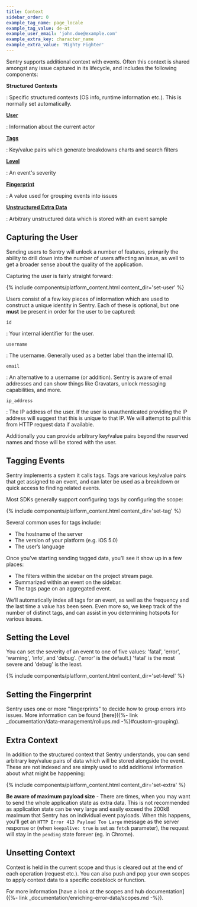 ```yaml
---
title: Context
sidebar_order: 0
example_tag_name: page_locale
example_tag_value: de-at
example_user_email: 'john.doe@example.com'
example_extra_key: character_name
example_extra_value: 'Mighty Fighter'
---
```


Sentry supports additional context with events. Often this context is shared amongst any issue captured in its lifecycle, and includes the following components:

**Structured Contexts**

: Specific structured contexts (OS info, runtime information etc.).  This is normally set automatically.

[**User**](#capturing-the-user)

: Information about the current actor

[**Tags**](#tagging-events)

: Key/value pairs which generate breakdowns charts and search filters

[**Level**](#setting-the-level)

: An event's severity 

[**Fingerprint**](#setting-the-fingerprint)

: A value used for grouping events into issues

[**Unstructured Extra Data**](#extra-context)

: Arbitrary unstructured data which is stored with an event sample


## Capturing the User

Sending users to Sentry will unlock a number of features, primarily the ability to drill down into the number of users affecting an issue, as well to get a broader sense about the quality of the application.

Capturing the user is fairly straight forward:

{% include components/platform_content.html content_dir='set-user' %}

Users consist of a few key pieces of information which are used to construct a unique identity in Sentry. Each of these is optional, but one **must** be present in order for the user to be captured:

`id`

: Your internal identifier for the user.

`username`

: The username. Generally used as a better label than the internal ID.

`email`

: An alternative to a username (or addition). Sentry is aware of email addresses and can show things like Gravatars, unlock messaging capabilities, and more.

`ip_address`

: The IP address of the user. If the user is unauthenticated providing the IP address will suggest that this is unique to that IP. We will attempt to pull this from HTTP request data if available.

Additionally you can provide arbitrary key/value pairs beyond the reserved names and those will be stored with the user.

## Tagging Events

Sentry implements a system it calls tags. Tags are various key/value pairs that get assigned to an event, and can later be used as a breakdown or quick access to finding related events.

Most SDKs generally support configuring tags by configuring the scope:

{% include components/platform_content.html content_dir='set-tag' %}

Several common uses for tags include:

-   The hostname of the server
-   The version of your platform (e.g. iOS 5.0)
-   The user’s language

Once you’ve starting sending tagged data, you’ll see it show up in a few places:

-   The filters within the sidebar on the project stream page.
-   Summarized within an event on the sidebar.
-   The tags page on an aggregated event.

We’ll automatically index all tags for an event, as well as the frequency and the last time a value has been seen. Even more so, we keep track of the number of distinct tags, and can assist in you determining hotspots for various issues.

## Setting the Level

You can set the severity of an event to one of five values: 'fatal', 'error', 'warning', 'info', and 'debug'. ('error' is the default.) 'fatal' is the most severe and 'debug' is the least.

{% include components/platform_content.html content_dir='set-level' %}

## Setting the Fingerprint

Sentry uses one or more "fingerprints" to decide how to group errors into issues. More information can be found [here]({%- link _documentation/data-management/rollups.md -%}#custom-grouping).

## Extra Context

In addition to the structured context that Sentry understands, you can send arbitrary key/value pairs of data which will be stored alongside the event. These are not indexed and are simply used to add additional information about what might be happening:

{% include components/platform_content.html content_dir='set-extra' %}

**Be aware of maximum payload size** - There are times, when you may want to send the whole application state as extra data.
This is not recommended as application state can be very large and easily exceed the 200kB maximum that Sentry has on individual event payloads.
When this happens, you'll get an `HTTP Error 413 Payload Too Large` message as the server response or (when `keepalive: true` is set as `fetch` parameter), the request will stay in the `pending` state forever (eg. in Chrome).


## Unsetting Context

Context is held in the current scope and thus is cleared out at the end of each operation (request etc.). You can also push and pop your own scopes to apply context data to a specific codeblock or function.

For more information [have a look at the scopes and hub documentation]({%- link
_documentation/enriching-error-data/scopes.md -%}).
